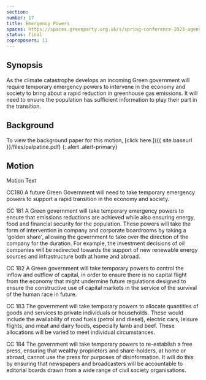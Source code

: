```yaml
---
section:
number: 17
title: Emergency Powers
spaces: https://spaces.greenparty.org.uk/s/spring-conference-2023-agenda-forum/?contentId=119443
status: final
coproposers: 11
---
```

## Synopsis
As the climate catastrophe develops an incoming Green government will require temporary emergency powers to intervene in the economy and society to bring about a rapid reduction in greenhouse gas emissions. It will need to ensure the population has sufficient information to play their part in the transition.

## Background
To view the background paper for this motion, [click here.]({{ site.baseurl }}/files/palpatine.pdf)
{:.alert .alert-primary}

## Motion
Motion Text

CC180 A future Green Government will need to take temporary emergency powers to support a rapid transition in the economy and society.

CC 181 A Green government will take temporary emergency powers to ensure that emissions reductions are achieved while also ensuring energy, food and financial security for the population. These powers will take the form of intervention in company and corporate boardrooms by taking a 'golden share', allowing the government to take over the direction of the company for the duration. For example, the investment decisions of oil companies will be redirected towards the support of new renewable energy sources and infrastructure both at home and abroad.

CC 182 A Green government will take temporary powers to control the inflow and outflow of capital, in order to ensure there is no capital flight from the economy that might undermine future regulations designed to ensure the constructive use of capital markets in the service of the survival of the human race in future.

CC 183 The government will take temporary powers to allocate quantities of goods and services to private individuals or households. These would include the availability of road fuels (petrol and diesel), electric cars, leisure flights, and meat and dairy foods, especially lamb and beef. These allocations will be varied to meet individual circumstances.

CC 184 The government will take temporary powers to re-establish a free press, ensuring that wealthy proprietors and share-holders, at home or abroad, cannot use the press for purposes of disinformation. It will do this by ensuring that newspapers and broadcasters will be accountable to editorial boards drawn from a wide range of civil society organisations.
